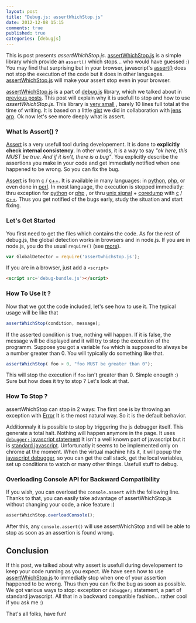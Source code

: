 ```yaml
---
layout: post
title: "Debug.js: assertWhichStop.js"
date: 2012-12-08 15:15
comments: true
published: true
categories: [debugjs]
---
```


This is post presents *assertWhichStop.js*.
[assertWhichStop.js](https://github.com/jeromeetienne/debug.js/tree/master/src)
is a simple library which provide an ```assert()``` which stops... 
who would have guessed :)
You may find that surprising but in your browser,
javascript's 
[assert()](https://getfirebug.com/wiki/index.php/Console_API#console.assert.28expression.5B.2C_object.2C_....5D.29)
does not stop the execution of the code but it does in other languages.
[assertWhichStop.js](https://github.com/jeromeetienne/debug.js/tree/master/src)
will make your assert stop even in your browser.

[assertWhichStop.js](https://github.com/jeromeetienne/debug.js/tree/master/src)
is a part of 
[debug.js](https://github.com/jeromeetienne/debug.js) library,
which we talked about in [previous posts](/blog/categories/debugjs/).
This post will explain why it is usefull to stop and how to use *assertWhichStop.js*.
This library is 
[very small](https://github.com/jeromeetienne/debug.js/blob/master/src/assertwhichstop.js)
, barely 10 lines full total at the time of writing.
It is based on a little
[gist](https://gist.github.com/2651899)
we did in collaboration with
[jens arp](https://plus.google.com/118110542957297456336/posts). 
Ok now let's see more deeply what is assert.

<!-- more -->


### What Is Assert() ?

[Assert](http://en.wikipedia.org/wiki/Assertion_\(computing\))
is a very usefull tool during developement.
It is done to **explicitly check internal consistency**.
In other words, it is a way to say *"ok here, this MUST be true. And if it isn't, there is a bug"*.
You explicitly describe the assertions you make in your code
and 
get immediatly notified when one happened to be wrong.
So you can fix the bug.

[Assert](http://en.wikipedia.org/wiki/Assertion_\(computing\))
is from
[c](http://en.wikipedia.org/wiki/C_\(programming_language\))
/
[c++](http://en.wikipedia.org/wiki/C%2B%2B).
It is available in many languages: in
[python](http://docs.python.org/3.3/reference/simple_stmts.html#the-assert-statement),
[php](http://php.net/manual/en/function.assert.php),
or even done in 
[perl](http://search.cpan.org/~mschwern/Carp-Assert-0.20/lib/Carp/Assert.pm).
In most language, the execution is stopped immediatly: thru exception for
[python](http://docs.python.org/3.3/reference/simple_stmts.html#the-assert-statement)
or
[php](http://php.net/manual/en/function.assert.php)
, or thru 
[unix signal](http://en.wikipedia.org/wiki/Unix_signal)
+ 
[coredump](http://en.wikipedia.org/wiki/Core_dump)
with
[c](http://en.wikipedia.org/wiki/C_\(programming_language\))
/
[c++](http://en.wikipedia.org/wiki/C%2B%2B).
Thus you get notified of the bugs early,
study the situation and start fixing.


### Let's Get Started
You first need to get the files which contains the code.
As for the rest of debug.js, the global detection works in browsers and in node.js.
If you are in node.js, you do the usual ```require()```
(see [more](http://nodejs.org/api/globals.html#globals_require)).

```javascript
var GlobalDetector = require('assertwhichstop.js');
```

If you are in a browser, just add a ```<script>```

```html
<script src='debug-bundle.js'></script>
```

### How To Use It ?

Now that we got the code included, let's see how to use it.
The typical usage will be like that

```javascript
assertWhichStop(condition, message);
```

If the asserted condition is true, nothing will happen.
If it is false, the message will be displayed and it will try to stop the execution of the programm.
Suppose you got a variable ```foo``` which is supposed to always be a number greater than 0.
You will typically do something like that.

```javascript
assertWhichStop( foo > 0, "foo MUST be greater than 0");
```

This will stop the execution if ```foo``` isn't greater than 0. Simple enougth :)
Sure but how does it try to stop ? Let's look at that.

### How To Stop ?

assertWhichStop can stop in 2 ways:
The first one is by throwing an exception with [Error](http://example.com/mdn)
It is the most natural way. 
So it is the default behavior. 

Additionnaly it is possible to stop by triggering the js debugger itself.
This generate a total halt. Nothing will happen anymore in the page.
It uses [```debugger;``` javascript statement](https://developer.mozilla.org/en-US/docs/JavaScript/Reference/Statements/debugger)
It isn't a well known part of javascript but it is
[standard javascript](http://www.ecma-international.org/ecma-262/5.1/#sec-12.15).
Unfortunatly it seems to be implemented only on chrome at the moment.
When the virtual machine hits it, it will popup the
[javascript debugger](https://developer.mozilla.org/en-US/docs/JavaScript/Reference/Statements/debugger),
so you can get the call stack, get the local variables,
set up conditions to watch or many other things. Usefull stuff to debug.

### Overloading Console API for Backward Compatibility

If you wish, you can overload the ```console.assert``` with the following line.
Thanks to that, you can easily take advantage of
assertWhichStop.js without changing your code, a nice feature :)

```javascript
assertWhichStop.overloadConsole();
```

After this, any ```console.assert()``` will use assertWhichStop and will be able to stop as 
soon as an assertion is found wrong.

## Conclusion
If this post, we talked about 
why assert is usefull during  developement to keep your code running as you expect. 
We have seen 
how to use [assertWhichStop.js](https://github.com/jeromeetienne/debug.js/tree/master/src)
to immediatly stop when one of your assertion happened to be wrong.
Thus then you can fix the bug as soon as possible.
We got various ways to stop: exception or ```debugger;``` statement, a part of standard javascript. 
All that in a backward compatible fashion... rather cool if you ask me :)

That's all folks, have fun!




